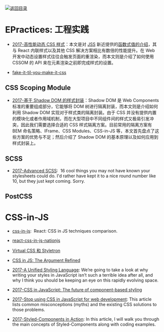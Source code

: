 [![返回目录](https://parg.co/UGo)](https://parg.co/b4z) 

# EPractices: 工程实践


- [2017-高性能动态 CSS 样式](https://parg.co/btW)：本文是对 [JSS](http://cssinjs.org/) 新近提供的[函数式值的介绍](http://cssinjs.org/json-api?v=v7.1.1#function-values)，其与 React 内联样式以及其他 CSS 解决方案相比有数倍的性能提升。在 Web 开发中动态设置样式往往会触发页面的重渲染，而本文则是介绍了如何使用 CSSOM 的 API 来在元素渲染之前即完成样式的设置。

- [fake-it-til-you-make-it-css](https://kyusuf.com/post/fake-it-til-you-make-it-css)


## CSS Scoping Module


- [2017-基于 Shadow DOM 的样式封装](https://meowni.ca/posts/shadow-dom/)：Shadow DOM 是 Web Components 标准的重要组成部分，它能够将 DOM 树进行隔离封装，而本文则是介绍如何利用 Shadow DOM 实现对于样式类的隔离封装。由于 CSS 并没有提供内置的模块化或者作用域机制，而在大型项目中不同组件间的样式又极易引发冲突，因此我们需要选择合适的 CSS 样式隔离方案。目前常用的隔离方案有 BEM 命名策略、IFrame、CSS Modules、CSS-in-JS 等，本文首先盘点了这些方案的优势与不足；然后介绍了 Shadow DOM 的基本原理以及如何应用到样式封装上。



## SCSS

- [2017-Advanced SCSS](https://gist.github.com/jareware/4738651):  16 cool things you may not have known your stylesheets could do. I'd rather have kept it to a nice round number like 10, but they just kept coming. Sorry.


## PostCSS






# CSS-in-JS

- [css-in-js](https://github.com/MicheleBertoli/css-in-js):  React: CSS in JS techniques comparison.

- [react-css-in-js-nationjs](http://blog.vjeux.com/2014/javascript/react-css-in-js-nationjs.html)

- [Virtual CSS 和 Styletron](http://www.zcfy.cc/article/virtual-css-with-styletron-1996.html?hmsr=toutiao.io&utm_medium=toutiao.io&utm_source=toutiao.io)

- [CSS in JS: The Argument Refined](https://medium.com/@steida/css-in-js-the-argument-refined-471c7eb83955#.z6czxmcfm)

- [2017-A Unified Styling Language](https://medium.com/seek-blog/a-unified-styling-language-d0c208de2660): We’re going to take a look at why writing your styles in JavaScript isn’t such a terrible idea after all, and why I think you should be keeping an eye on this rapidly evolving space.

- [2017-CSS in JavaScript: The future of component-based styling](https://parg.co/bNe)

- [2017-Stop using CSS in JavaScript for web development](https://hackernoon.com/stop-using-css-in-javascript-for-web-development-fa32fb873dcc): This article lists common misconceptions (myths) and the existing CSS solutions to those problems.

- [2017-Styled-Components in Action](https://medium.com/@lvarayut/styled-components-in-action-723852f2a93d): In this article, I will walk you through the main concepts of Styled-Components along with coding examples.

